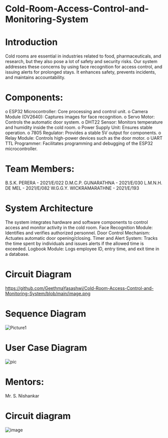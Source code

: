 # Cold-Room-Access-Control-and-Monitoring-System

# Introduction

Cold rooms are essential in industries related to food, pharmaceuticals, and research, but they also pose a lot of safety and security risks. Our system addresses these concerns by using face recognition for access control, and issuing alerts for prolonged stays. It enhances safety, prevents incidents, and maintains accountability.

# Components: 
o	ESP32 Microcontroller: Core processing and control unit.
o	Camera Module (OV2640): Captures images for face recognition.
o	Servo Motor: Controls the automatic door system.
o	DHT22 Sensor: Monitors temperature and humidity inside the cold room.
o	Power Supply Unit: Ensures stable operation.
o	7805 Regulator: Provides a stable 5V output for components.
o	Relay Module: Controls high-power devices such as the door motor.
o	UART TTL Programmer: Facilitates programming and debugging of the ESP32 microcontroller.

# Team Members:

B.S.K. PERERA            - 2021/E/022
D.M.C.P. GUNARATHNA      - 2021/E/030
L.M.N.H. DE MEL         - 2021/E/082
W.G.G.Y. WICKRAMARATHNE - 2021/E/193


# System Architecture


The system integrates hardware and software components to control access and monitor activity in the cold room. 
Face Recognition Module: Identifies and verifies authorized personnel. 
Door Control Mechanism: Actuates automatic door opening/closing. 
Timer and Alert System: Tracks the time spent by individuals and issues alerts if the allowed time is exceeded. 
Logbook Module: Logs employee ID, entry time, and exit time in a database.



# Circuit Diagram
https://github.com/GeethmaYasashwi/Cold-Room-Access-Control-and-Monitoring-System/blob/main/image.png

# Sequence Diagram
![Picture1](https://github.com/user-attachments/assets/bdd0da3f-6b98-44f9-92a0-eced27332c06)

# User Case Diagram

![pic](https://github.com/user-attachments/assets/8869f767-fc4a-4bb7-b3d9-58b6bc3f9e6a)




# Mentors:

Mr. S. Nishankar


# Circuit diagram



![image](https://github.com/user-attachments/assets/86af89bf-1ff3-4637-a926-6305682dab81)
